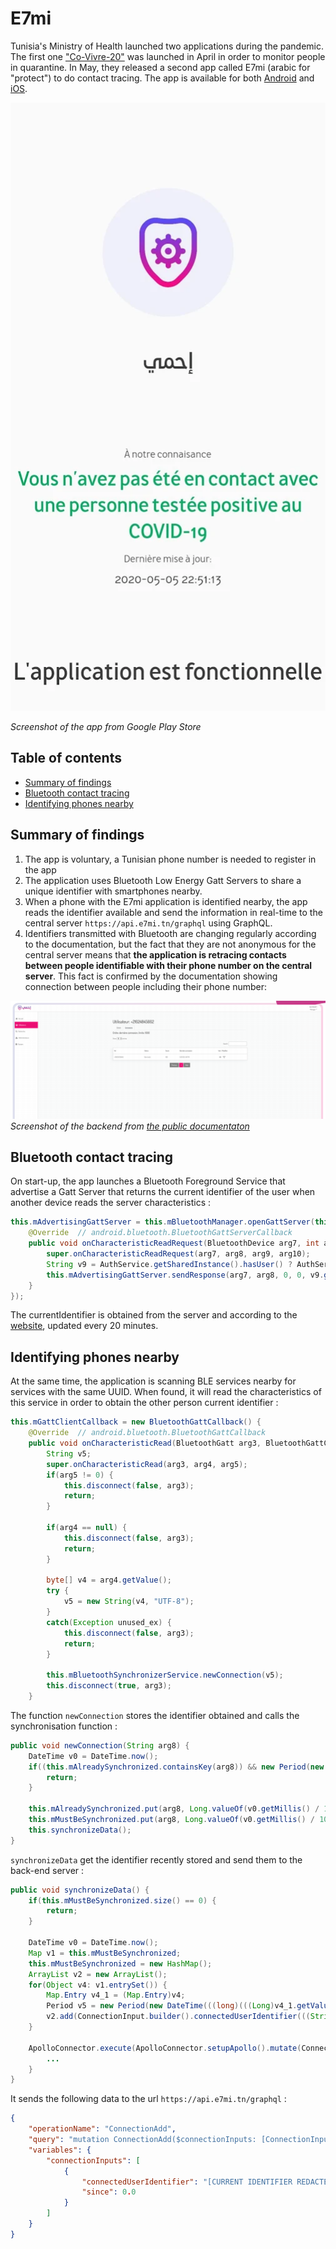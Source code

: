 # E7mi

Tunisia's Ministry of Health launched two applications during the pandemic. The first one ["Co-Vivre-20"](https://play.google.com/store/apps/details?id=com.satoripop.covid_android) was launched in April in order to monitor people in quarantine. In May, they released a second app called E7mi (arabic for "protect") to do contact tracing. The app is available for both [Android](https://play.google.com/store/apps/details?id=tn.onmne.e7mi) and [iOS](https://apps.apple.com/us/app/e7mi-%D8%A5%D8%AD%D9%85%D9%8A/id1513856060#?platform=iphone).

![screenshot of the app](pics/app.png)

*Screenshot of the app from Google Play Store*


## Table of contents

<!--ts-->
   * [Summary of findings](#summary-of-findings)
   * [Bluetooth contact tracing](#bluetooth-contact-tracing)
   * [Identifying phones nearby](#identifying-phones-nearby)
<!--te-->


## Summary of findings

1. The app is voluntary, a Tunisian phone number is needed to register in the app
2. The application uses Bluetooth Low Energy Gatt Servers to share a unique identifier with smartphones nearby.
3. When a phone with the E7mi application is identified nearby, the app reads the identifier available and send the information in real-time to the central server `https://api.e7mi.tn/graphql` using GraphQL.
4. Identifiers transmitted with Bluetooth are changing regularly according to the documentation, but the fact that they are not anonymous for the central server means that **the application is retracing contacts between people identifiable with their phone number on the central server**. This fact is confirmed by the documentation showing connection between people including their phone number:

![screenshot of the documentation](pics/app2.png)
*Screenshot of the backend from [the public documentaton](https://www.e7mi.tn/presentation.pdf)*


## Bluetooth contact tracing

On start-up, the app launches a Bluetooth Foreground Service that advertise a Gatt Server that returns the current identifier of the user when another device reads the server characteristics :

```java
this.mAdvertisingGattServer = this.mBluetoothManager.openGattServer(this, new BluetoothGattServerCallback() {
    @Override  // android.bluetooth.BluetoothGattServerCallback
    public void onCharacteristicReadRequest(BluetoothDevice arg7, int arg8, int arg9, BluetoothGattCharacteristic arg10) {
        super.onCharacteristicReadRequest(arg7, arg8, arg9, arg10);
        String v9 = AuthService.getSharedInstance().hasUser() ? AuthService.getSharedInstance().getUser().currentIdentifier() : "UNKNOWN";
        this.mAdvertisingGattServer.sendResponse(arg7, arg8, 0, 0, v9.getBytes(Charset.forName("UTF-8")));
    }
});
```

The currentIdentifier is obtained from the server and according to the [website](https://www.e7mi.tn/index_fr.html), updated every 20 minutes.


## Identifying phones nearby

At the same time, the application is scanning BLE services nearby for services with the same UUID. When found, it will read the characteristics of this service in order to obtain the other person current identifier :

```java
this.mGattClientCallback = new BluetoothGattCallback() {
    @Override  // android.bluetooth.BluetoothGattCallback
    public void onCharacteristicRead(BluetoothGatt arg3, BluetoothGattCharacteristic arg4, int arg5) {
        String v5;
        super.onCharacteristicRead(arg3, arg4, arg5);
        if(arg5 != 0) {
            this.disconnect(false, arg3);
            return;
        }

        if(arg4 == null) {
            this.disconnect(false, arg3);
            return;
        }

        byte[] v4 = arg4.getValue();
        try {
            v5 = new String(v4, "UTF-8");
        }
        catch(Exception unused_ex) {
            this.disconnect(false, arg3);
            return;
        }

        this.mBluetoothSynchronizerService.newConnection(v5);
        this.disconnect(true, arg3);
    }
```

The function `newConnection` stores the identifier obtained and calls the synchronisation function :

```java
public void newConnection(String arg8) {
    DateTime v0 = DateTime.now();
    if((this.mAlreadySynchronized.containsKey(arg8)) && new Period(new DateTime(((long)(((Long)this.mAlreadySynchronized.get(arg8)))) * 1000L), v0).toStandardSeconds().getSeconds() < 3600) {
        return;
    }

    this.mAlreadySynchronized.put(arg8, Long.valueOf(v0.getMillis() / 1000L));
    this.mMustBeSynchronized.put(arg8, Long.valueOf(v0.getMillis() / 1000L));
    this.synchronizeData();
}
```

`synchronizeData` get the identifier recently stored and send them to the back-end server :

```java
public void synchronizeData() {
    if(this.mMustBeSynchronized.size() == 0) {
        return;
    }

    DateTime v0 = DateTime.now();
    Map v1 = this.mMustBeSynchronized;
    this.mMustBeSynchronized = new HashMap();
    ArrayList v2 = new ArrayList();
    for(Object v4: v1.entrySet()) {
        Map.Entry v4_1 = (Map.Entry)v4;
        Period v5 = new Period(new DateTime(((long)(((Long)v4_1.getValue()))) * 1000L), v0);
        v2.add(ConnectionInput.builder().connectedUserIdentifier(((String)v4_1.getKey())).since(((double)v5.toStandardSeconds().getSeconds())).build());
    }

    ApolloConnector.execute(ApolloConnector.setupApollo().mutate(ConnectionAddMutation.builder().connectionInputs(v2).build()), new Callback() {
        ...
    }
}
```

It sends the following data to the url `https://api.e7mi.tn/graphql` :

```json
{
    "operationName": "ConnectionAdd",
    "query": "mutation ConnectionAdd($connectionInputs: [ConnectionInput!]!) { connectionAdd(connectionInputs: $connectionInputs) }",
    "variables": {
        "connectionInputs": [
            {
                "connectedUserIdentifier": "[CURRENT IDENTIFIER REDACTED]",
                "since": 0.0
            }
        ]
    }
}
```
